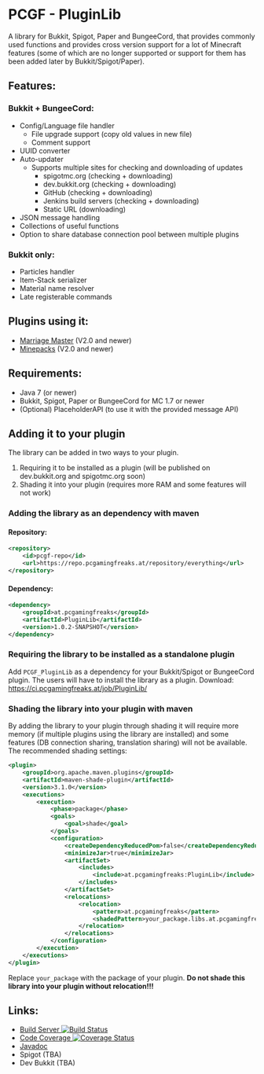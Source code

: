 # PCGF - PluginLib
A library for Bukkit, Spigot, Paper and BungeeCord, that provides commonly used functions
and provides cross version support for a lot of Minecraft features
(some of which are no longer supported or support for them has been added later by Bukkit/Spigot/Paper).

## Features:
### Bukkit + BungeeCord:
* Config/Language file handler
    * File upgrade support (copy old values in new file)
    * Comment support
* UUID converter
* Auto-updater
    * Supports multiple sites for checking and downloading of updates
        * spigotmc.org (checking + downloading)
        * dev.bukkit.org (checking + downloading)
        * GitHub (checking + downloading)
        * Jenkins build servers (checking + downloading)
        * Static URL (downloading)
* JSON message handling
* Collections of useful functions
* Option to share database connection pool between multiple plugins

### Bukkit only:
* Particles handler
* Item-Stack serializer
* Material name resolver
* Late registerable commands

## Plugins using it:
* [Marriage Master](https://www.spigotmc.org/resources/19273/) (V2.0 and newer)
* [Minepacks](https://www.spigotmc.org/resources/19286/) (V2.0 and newer)

## Requirements:
* Java 7 (or newer)
* Bukkit, Spigot, Paper or BungeeCord for MC 1.7 or newer
* (Optional) PlaceholderAPI (to use it with the provided message API)

## Adding it to your plugin
The library can be added in two ways to your plugin.
1. Requiring it to be installed as a plugin (will be published on dev.bukkit.org and spigotmc.org soon)
2. Shading it into your plugin (requires more RAM and some features will not work)

### Adding the library as an dependency with maven
#### Repository:
```xml
<repository>
	<id>pcgf-repo</id>
	<url>https://repo.pcgamingfreaks.at/repository/everything</url>
</repository>
```

#### Dependency:
```xml
<dependency>
 	<groupId>at.pcgamingfreaks</groupId>
 	<artifactId>PluginLib</artifactId>
 	<version>1.0.2-SNAPSHOT</version>
</dependency>
```

### Requiring the library to be installed as a standalone plugin
Add `PCGF_PluginLib` as a dependency for your Bukkit/Spigot or BungeeCord plugin.
The users will have to install the library as a plugin. Download: https://ci.pcgamingfreaks.at/job/PluginLib/

### Shading the library into your plugin with maven
By adding the library to your plugin through shading it will require more memory (if multiple plugins using the library are installed) and some features (DB connection sharing, translation sharing) will not be available.
The recommended shading settings:
```xml
<plugin>
    <groupId>org.apache.maven.plugins</groupId>
    <artifactId>maven-shade-plugin</artifactId>
    <version>3.1.0</version>
    <executions>
        <execution>
            <phase>package</phase>
            <goals>
                <goal>shade</goal>
            </goals>
            <configuration>
                <createDependencyReducedPom>false</createDependencyReducedPom>
                <minimizeJar>true</minimizeJar>
                <artifactSet>
                    <includes>
                        <include>at.pcgamingfreaks:PluginLib</include>
                    </includes>
                </artifactSet>
                <relocations>
                    <relocation>
                        <pattern>at.pcgamingfreaks</pattern>
                        <shadedPattern>your_package.libs.at.pcgamingfreaks</shadedPattern>
                    </relocation>
                </relocations>
            </configuration>
        </execution>
    </executions>
</plugin>
```
Replace `your_package` with the package of your plugin.
**Do not shade this library into your plugin without relocation!!!**

## Links:
* [Build Server ![Build Status](https://ci.pcgamingfreaks.at/job/PluginLib/badge/icon)](https://ci.pcgamingfreaks.at/job/PluginLib/)
* [Code Coverage ![Coverage Status](https://coveralls.io/repos/github/GeorgH93/Bukkit_Bungee_PluginLib/badge.svg)](https://coveralls.io/github/GeorgH93/Bukkit_Bungee_PluginLib)
* [Javadoc](https://ci.pcgamingfreaks.at/job/PluginLib/javadoc/)
* Spigot (TBA)
* Dev Bukkit (TBA)